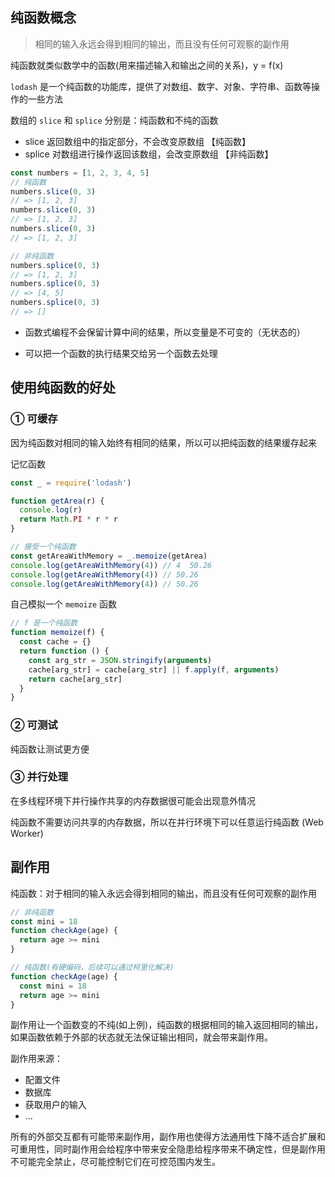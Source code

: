 ## 纯函数概念

> 相同的输入永远会得到相同的输出，而且没有任何可观察的副作用

纯函数就类似数学中的函数(用来描述输入和输出之间的关系)，y = f(x)


`lodash` 是一个纯函数的功能库，提供了对数组、数字、对象、字符串、函数等操作的一些方法


数组的 `slice` 和 `splice` 分别是：纯函数和不纯的函数
- slice 返回数组中的指定部分，不会改变原数组 【纯函数】
- splice 对数组进行操作返回该数组，会改变原数组 【非纯函数】

```js
const numbers = [1, 2, 3, 4, 5]
// 纯函数
numbers.slice(0, 3)
// => [1, 2, 3]
numbers.slice(0, 3)
// => [1, 2, 3]
numbers.slice(0, 3)
// => [1, 2, 3]

// 非纯函数
numbers.splice(0, 3)
// => [1, 2, 3]
numbers.splice(0, 3)
// => [4, 5]
numbers.splice(0, 3)
// => []
```

- 函数式编程不会保留计算中间的结果，所以变量是不可变的（无状态的）

- 可以把一个函数的执行结果交给另一个函数去处理

## 使用纯函数的好处

### ① 可缓存

因为纯函数对相同的输入始终有相同的结果，所以可以把纯函数的结果缓存起来

记忆函数
```js
const _ = require('lodash')

function getArea(r) {
  console.log(r)
  return Math.PI * r * r
}

// 接受一个纯函数
const getAreaWithMemory = _.memoize(getArea)
console.log(getAreaWithMemory(4)) // 4  50.26
console.log(getAreaWithMemory(4)) // 50.26
console.log(getAreaWithMemory(4)) // 50.26
```


自己模拟一个 `memoize` 函数

```js
// f 是一个纯函数
function memoize(f) {
  const cache = {}
  return function () {
    const arg_str = JSON.stringify(arguments)
    cache[arg_str] = cache[arg_str] || f.apply(f, arguments)
    return cache[arg_str]
  }
}
```
### ② 可测试

纯函数让测试更方便

### ③ 并行处理

在多线程环境下并行操作共享的内存数据很可能会出现意外情况

纯函数不需要访问共享的内存数据，所以在并行环境下可以任意运行纯函数 (Web Worker)

## 副作用

纯函数：对于相同的输入永远会得到相同的输出，而且没有任何可观察的副作用

```js
// 非纯函数
const mini = 18
function checkAge(age) {
  return age >= mini
}

// 纯函数(有硬编码，后续可以通过柯里化解决)
function checkAge(age) {
  const mini = 18
  return age >= mini
}
```

副作用让一个函数变的不纯(如上例)，纯函数的根据相同的输入返回相同的输出，如果函数依赖于外部的状态就无法保证输出相同，就会带来副作用。

副作用来源：
- 配置文件
- 数据库
- 获取用户的输入
- ...

所有的外部交互都有可能带来副作用，副作用也使得方法通用性下降不适合扩展和可重用性，同时副作用会给程序中带来安全隐患给程序带来不确定性，但是副作用不可能完全禁止，尽可能控制它们在可控范围内发生。





